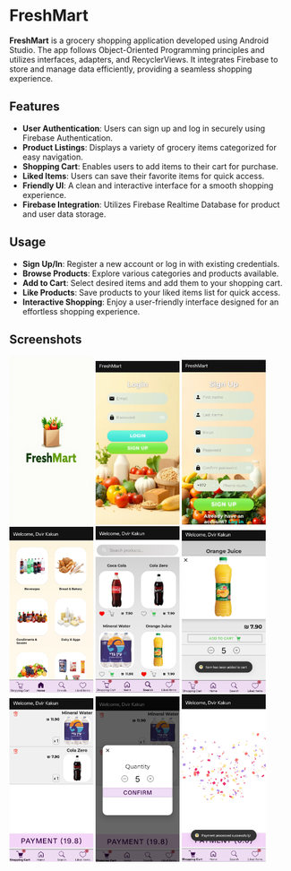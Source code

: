# FreshMart

**FreshMart** is a grocery shopping application developed using Android Studio.
The app follows Object-Oriented Programming principles and utilizes interfaces, adapters, and RecyclerViews.
It integrates Firebase to store and manage data efficiently, providing a seamless shopping experience.

## Features

- **User Authentication**: Users can sign up and log in securely using Firebase Authentication.
- **Product Listings**: Displays a variety of grocery items categorized for easy navigation.
- **Shopping Cart**: Enables users to add items to their cart for purchase.
- **Liked Items**: Users can save their favorite items for quick access.
- **Friendly UI**: A clean and interactive interface for a smooth shopping experience.
- **Firebase Integration**: Utilizes Firebase Realtime Database for product and user data storage.

## Usage

- **Sign Up/In**: Register a new account or log in with existing credentials.
- **Browse Products**: Explore various categories and products available.
- **Add to Cart**: Select desired items and add them to your shopping cart.
- **Like Products**: Save products to your liked items list for quick access.
- **Interactive Shopping**: Enjoy a user-friendly interface designed for an effortless shopping experience.

## Screenshots
<img src="https://github.com/DvirKakun/FreshMart/blob/38386927e03ebc173e81eaa427be7d0d546ab42d/blob/SplashActivity-Screenshot.jpg" width="150">
<img src="https://github.com/DvirKakun/FreshMart/blob/38386927e03ebc173e81eaa427be7d0d546ab42d/blob/Login-Screenshot.jpg" width="150">
<img src="https://github.com/DvirKakun/FreshMart/blob/38386927e03ebc173e81eaa427be7d0d546ab42d/blob/Signup-Screenshot.jpg" width="150">
<img src="https://github.com/DvirKakun/FreshMart/blob/38386927e03ebc173e81eaa427be7d0d546ab42d/blob/Categories-Screenshot.jpg" width="150">
<img src="https://github.com/DvirKakun/FreshMart/blob/38386927e03ebc173e81eaa427be7d0d546ab42d/blob/SearchProducts-Screenshot.jpg" width="150">
<img src="https://github.com/DvirKakun/FreshMart/blob/38386927e03ebc173e81eaa427be7d0d546ab42d/blob/EditItem-Screenshot.jpg" width="150">
<img src="https://github.com/DvirKakun/FreshMart/blob/38386927e03ebc173e81eaa427be7d0d546ab42d/blob/ShoppingCart-Screenshot.jpg" width="150">
<img src="https://github.com/DvirKakun/FreshMart/blob/38386927e03ebc173e81eaa427be7d0d546ab42d/blob/QuantityUpdate-Screenshot.jpg" width="150">
<img src="https://github.com/DvirKakun/FreshMart/blob/38386927e03ebc173e81eaa427be7d0d546ab42d/blob/Payment-Screenshot.jpg" width="150">
